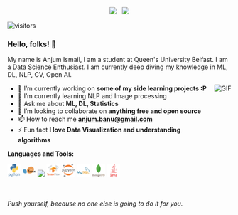
<p align='center'>
<a href="https://www.instagram.com/anjum_dreamer/"><img height="30" src="https://github.com/WaylonWalker/WaylonWalker/blob/main/icon/instagram.jpg?raw=true"></a>&nbsp;&nbsp;
<a href="https://www.linkedin.com/in/anjum-ismail-ds/"><img height="30" src="https://github.com/WaylonWalker/WaylonWalker/blob/main/icon/linkedin.png?raw=true"></a>
</p>

![visitors](https://visitor-badge.glitch.me/badge?page_id=AnjuBanu.AnjuBanu)

### Hello, folks! 👋

My name is Anjum Ismail, I am a student at Queen's University Belfast. I am a Data Science Enthusiast. I am currently deep diving my knowledge in ML, DL, NLP, CV, Open AI. 

<img height="400" align="right" alt="GIF" src="https://media.giphy.com/media/HUplkVCPY7jTW/giphy.gif" />

- 🔭 I’m currently working on **some of my side learning projects :P**
- 🌱 I’m currently learning NLP and Image processing
- 💬 Ask me about **ML, DL, Statistics**
- 👯 I’m looking to collaborate on **anything free and open source**
- 📫 How to reach me **anjum.banu@gmail.com**
- ⚡ Fun fact **I love Data Visualization and understanding algorithms**


**Languages and Tools:**  

<code><img height="30" src="https://github.com/devicons/devicon/blob/master/icons/python/python-original-wordmark.svg"></code>
<code><img height="30" src="https://raw.githubusercontent.com/github/explore/80688e429a7d4ef2fca1e82350fe8e3517d3494d/topics/scikit-learn/scikit-learn.png"></code>
<code><img height="30" src="https://user-images.githubusercontent.com/18670428/67620073-ca558e00-f7fa-11e9-9ea2-ed3a80c59210.png"></code>
<code><img height="30" src="https://raw.githubusercontent.com/github/explore/80688e429a7d4ef2fca1e82350fe8e3517d3494d/topics/tensorflow/tensorflow.png"></code>
<code><img height="30" src="https://github.com/devicons/devicon/blob/master/icons/jupyter/jupyter-original-wordmark.svg"></code>
<code><img height="30" src="https://github.com/devicons/devicon/blob/master/icons/mysql/mysql-original-wordmark.svg"></code>
<code><img height="30" src="https://github.com/devicons/devicon/blob/master/icons/mongodb/mongodb-original-wordmark.svg"></code>
<code><img height="30" src="https://github.com/devicons/devicon/blob/master/icons/java/java-plain-wordmark.svg"></code>

</br>
</br>
<em>Push yourself, because no one else is going to do it for you.</em>
